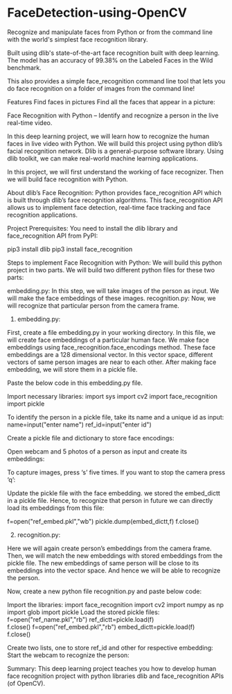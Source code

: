 # FaceDetection-using-OpenCV

Recognize and manipulate faces from Python or from the command line with the world's simplest face recognition library.

Built using dlib's state-of-the-art face recognition built with deep learning. The model has an accuracy of 99.38% on the Labeled Faces in the Wild benchmark.

This also provides a simple face_recognition command line tool that lets you do face recognition on a folder of images from the command line!

Features
Find faces in pictures
Find all the faces that appear in a picture:

Face Recognition with Python – Identify and recognize a person in the live real-time video.

In this deep learning project, we will learn how to recognize the human faces in live video with Python. We will build this project using python dlib’s facial recognition network. Dlib is a general-purpose software library. Using dlib toolkit, we can make real-world machine learning applications.

In this project, we will first understand the working of face recognizer. Then we will build face recognition with Python.

About dlib’s Face Recognition:
Python provides face_recognition API which is built through dlib’s face recognition algorithms. This face_recognition API allows us to implement face detection, real-time face tracking and face recognition applications.

Project Prerequisites:
You need to install the dlib library and face_recognition API from PyPI:

pip3 install dlib 
pip3 install face_recognition

Steps to implement Face Recognition with Python:
We will build this python project in two parts. We will build two different python files for these two parts:

embedding.py: In this step, we will take images of the person as input. We will make the face embeddings of these images.
recognition.py: Now, we will recognize that particular person from the camera frame.

1. embedding.py:

First, create a file embedding.py in your working directory. In this file, we will create face embeddings of a particular human face. We make face embeddings using face_recognition.face_encodings method. These face embeddings are a 128 dimensional vector. In this vector space, different vectors of same person images are near to each other. After making face embedding, we will store them in a pickle file.

Paste the below code in this embedding.py file.

Import necessary libraries:
import sys
import cv2 
import face_recognition
import pickle

To identify the person in a pickle file, take its name and a unique id as input:
name=input("enter name")
ref_id=input("enter id")

Create a pickle file and dictionary to store face encodings:

Open webcam and 5 photos of a person as input and create its embeddings:

To capture images, press ‘s’ five times. If you want to stop the camera press ‘q’:

Update the pickle file with the face embedding.
we stored the embed_dictt in a pickle file. Hence, to recognize that person in future we can directly load its embeddings from this file:

f=open("ref_embed.pkl","wb")
pickle.dump(embed_dictt,f)
f.close()

2. recognition.py:

Here we will again create person’s embeddings from the camera frame. Then, we will match the new embeddings with stored embeddings from the pickle file. The new embeddings of same person will be close to its embeddings into the vector space. And hence we will be able to recognize the person.

Now, create a new python file recognition.py and paste below code:

Import the libraries:
import face_recognition
import cv2
import numpy as np
import glob
import pickle
Load the stored pickle files:
f=open("ref_name.pkl","rb")
ref_dictt=pickle.load(f)        
f.close()
f=open("ref_embed.pkl","rb")
embed_dictt=pickle.load(f)      
f.close()

Create two lists, one to store ref_id and other for respective embedding:
Start the webcam to recognize the person:


Summary:
This deep learning project teaches you how to develop human face recognition project with python libraries dlib and face_recognition APIs (of OpenCV).
